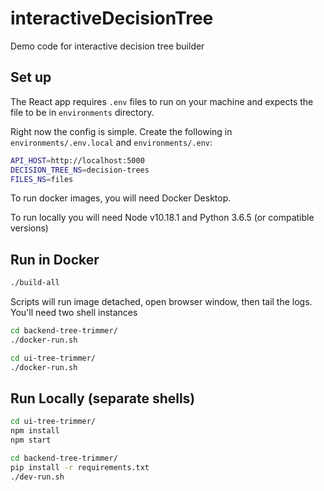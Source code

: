 # interactiveDecisionTree

Demo code for interactive decision tree builder

## Set up

The React app requires ```.env``` files to run on your machine and expects the file to be in ```environments``` directory.

Right now the config is simple. Create the following in ```environments/.env.local``` and ```environments/.env```:

```bash
API_HOST=http://localhost:5000
DECISION_TREE_NS=decision-trees
FILES_NS=files
```

To run docker images, you will need Docker Desktop.

To run locally you will need Node v10.18.1 and Python 3.6.5 (or compatible versions)

## Run in Docker

```bash
./build-all
```

Scripts will run image detached, open browser window, then tail the logs. You'll need two shell instances

```bash
cd backend-tree-trimmer/
./docker-run.sh
```

```bash
cd ui-tree-trimmer/
./docker-run.sh
```

## Run Locally (separate shells)

```bash
cd ui-tree-trimmer/
npm install
npm start
```

```bash
cd backend-tree-trimmer/
pip install -r requirements.txt
./dev-run.sh
```


